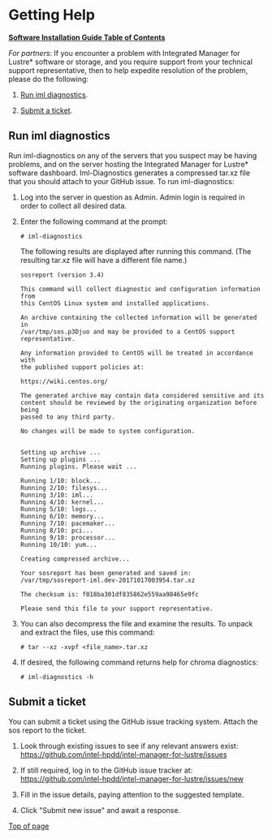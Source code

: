 # <a name="1.0"></a>Getting Help

[**Software Installation Guide Table of Contents**](ig_TOC.md)

*For partners*: If you encounter a problem with Integrated Manager for Lustre* software or storage, and you
require support from your technical support representative, then
to help expedite resolution of the problem, please do the following:

1.  [Run iml diagnostics](#run-iml-diagnostics).

2.  [Submit a ticket](#submit-a-ticket).

Run iml diagnostics
----------------------

Run iml-diagnostics on any of the servers that you suspect may be
having problems, and on the server hosting the Integrated Manager for Lustre*
software dashboard. Iml-Diagnostics generates a compressed
tar.xz file that you should attach to your GitHub issue.
To run iml-diagnostics:

1.  Log into the server in question as Admin. Admin login is required in
    order to collect all desired data.

2.  Enter the following command at the prompt:

    ```
    # iml-diagnostics
    ```

    The following results are displayed after running this command. (The resulting tar.xz file will have a different file name.)

    ```
    sosreport (version 3.4)

    This command will collect diagnostic and configuration information from
    this CentOS Linux system and installed applications.

    An archive containing the collected information will be generated in
    /var/tmp/sos.p3Djuo and may be provided to a CentOS support
    representative.

    Any information provided to CentOS will be treated in accordance with
    the published support policies at:

    https://wiki.centos.org/

    The generated archive may contain data considered sensitive and its
    content should be reviewed by the originating organization before being
    passed to any third party.

    No changes will be made to system configuration.


    Setting up archive ...
    Setting up plugins ...
    Running plugins. Please wait ...

    Running 1/10: block...
    Running 2/10: filesys...
    Running 3/10: iml...
    Running 4/10: kernel...
    Running 5/10: logs...
    Running 6/10: memory...
    Running 7/10: pacemaker...
    Running 8/10: pci...
    Running 9/10: processor...
    Running 10/10: yum...

    Creating compressed archive...

    Your sosreport has been generated and saved in:
    /var/tmp/sosreport-iml.dev-20171017003954.tar.xz

    The checksum is: f018ba301df835862e559aa98465e9fc

    Please send this file to your support representative.
    ```


1.  You can also decompress the file and examine the results. To unpack
    and extract the files, use this command:

    ```
    # tar --xz -xvpf <file_name>.tar.xz
    ```


1.  If desired, the following command returns help for chroma
    diagnostics:

    ```
    # iml-diagnostics -h
    ```


Submit a ticket
---------------

You can submit a ticket using the GitHub issue tracking system. Attach the
sos report to the ticket.

1.  Look through existing issues to see if any relevant answers exist:
    <https://github.com/intel-hpdd/intel-manager-for-lustre/issues>

2.  If still required, log in to the GitHub issue tracker at:
    <https://github.com/intel-hpdd/intel-manager-for-lustre/issues/new>

3.  Fill in the issue details, paying attention to the suggested template.

4.  Click "Submit new issue" and await a response.

[Top of page](#1.0)

